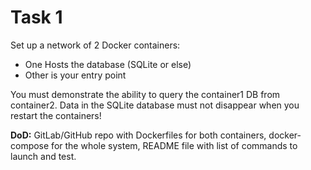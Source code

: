 # Task 1

Set up a network of 2 Docker containers:

- One Hosts the database (SQLite or else)
- Other is your entry point

You must demonstrate the ability to query the container1 DB from container2. Data in the SQLite database must not disappear when you restart the containers!

<b>DoD:</b> GitLab/GitHub repo with Dockerfiles for both containers, docker-compose for the whole system, README file with list of commands to launch and test.
